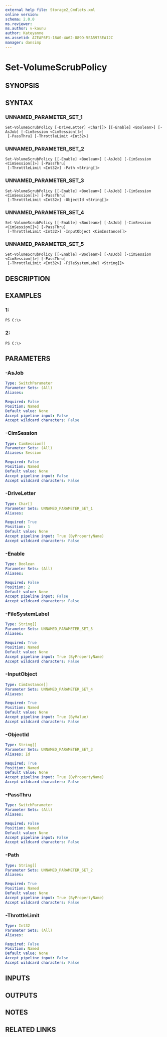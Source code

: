 ```yaml
---
external help file: Storage2_Cmdlets.xml
online version: 
schema: 2.0.0
ms.reviewer:
ms.author: v-kaunu
author: Kateyanne
ms.assetid: A7EAF6F1-18A0-4A62-889D-5EA5973EA12C
manager: dansimp
---
```


# Set-VolumeScrubPolicy

## SYNOPSIS

## SYNTAX

### UNNAMED_PARAMETER_SET_1
```
Set-VolumeScrubPolicy [-DriveLetter] <Char[]> [[-Enable] <Boolean>] [-AsJob] [-CimSession <CimSession[]>]
 [-PassThru] [-ThrottleLimit <Int32>]
```

### UNNAMED_PARAMETER_SET_2
```
Set-VolumeScrubPolicy [[-Enable] <Boolean>] [-AsJob] [-CimSession <CimSession[]>] [-PassThru]
 [-ThrottleLimit <Int32>] -Path <String[]>
```

### UNNAMED_PARAMETER_SET_3
```
Set-VolumeScrubPolicy [[-Enable] <Boolean>] [-AsJob] [-CimSession <CimSession[]>] [-PassThru]
 [-ThrottleLimit <Int32>] -ObjectId <String[]>
```

### UNNAMED_PARAMETER_SET_4
```
Set-VolumeScrubPolicy [[-Enable] <Boolean>] [-AsJob] [-CimSession <CimSession[]>] [-PassThru]
 [-ThrottleLimit <Int32>] -InputObject <CimInstance[]>
```

### UNNAMED_PARAMETER_SET_5
```
Set-VolumeScrubPolicy [[-Enable] <Boolean>] [-AsJob] [-CimSession <CimSession[]>] [-PassThru]
 [-ThrottleLimit <Int32>] -FileSystemLabel <String[]>
```

## DESCRIPTION

## EXAMPLES

### 1:
```
PS C:\>
```

### 2:
```
PS C:\>
```

## PARAMETERS

### -AsJob


```yaml
Type: SwitchParameter
Parameter Sets: (All)
Aliases: 

Required: False
Position: Named
Default value: None
Accept pipeline input: False
Accept wildcard characters: False
```

### -CimSession


```yaml
Type: CimSession[]
Parameter Sets: (All)
Aliases: Session

Required: False
Position: Named
Default value: None
Accept pipeline input: False
Accept wildcard characters: False
```

### -DriveLetter


```yaml
Type: Char[]
Parameter Sets: UNNAMED_PARAMETER_SET_1
Aliases: 

Required: True
Position: 1
Default value: None
Accept pipeline input: True (ByPropertyName)
Accept wildcard characters: False
```

### -Enable


```yaml
Type: Boolean
Parameter Sets: (All)
Aliases: 

Required: False
Position: 2
Default value: None
Accept pipeline input: False
Accept wildcard characters: False
```

### -FileSystemLabel


```yaml
Type: String[]
Parameter Sets: UNNAMED_PARAMETER_SET_5
Aliases: 

Required: True
Position: Named
Default value: None
Accept pipeline input: True (ByPropertyName)
Accept wildcard characters: False
```

### -InputObject


```yaml
Type: CimInstance[]
Parameter Sets: UNNAMED_PARAMETER_SET_4
Aliases: 

Required: True
Position: Named
Default value: None
Accept pipeline input: True (ByValue)
Accept wildcard characters: False
```

### -ObjectId


```yaml
Type: String[]
Parameter Sets: UNNAMED_PARAMETER_SET_3
Aliases: Id

Required: True
Position: Named
Default value: None
Accept pipeline input: True (ByPropertyName)
Accept wildcard characters: False
```

### -PassThru


```yaml
Type: SwitchParameter
Parameter Sets: (All)
Aliases: 

Required: False
Position: Named
Default value: None
Accept pipeline input: False
Accept wildcard characters: False
```

### -Path


```yaml
Type: String[]
Parameter Sets: UNNAMED_PARAMETER_SET_2
Aliases: 

Required: True
Position: Named
Default value: None
Accept pipeline input: True (ByPropertyName)
Accept wildcard characters: False
```

### -ThrottleLimit


```yaml
Type: Int32
Parameter Sets: (All)
Aliases: 

Required: False
Position: Named
Default value: None
Accept pipeline input: False
Accept wildcard characters: False
```

## INPUTS

## OUTPUTS

## NOTES

## RELATED LINKS

